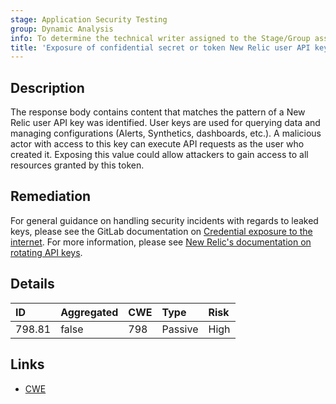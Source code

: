 ```yaml
---
stage: Application Security Testing
group: Dynamic Analysis
info: To determine the technical writer assigned to the Stage/Group associated with this page, see https://handbook.gitlab.com/handbook/product/ux/technical-writing/#assignments
title: 'Exposure of confidential secret or token New Relic user API key'
---
```


## Description

The response body contains content that matches the pattern of a New Relic user API key was identified. User keys are used for querying data and managing configurations (Alerts, Synthetics, dashboards, etc.). A malicious actor with access to this key can execute API requests as the user who created it.
Exposing this value could allow attackers to gain access to all resources granted by this token.

## Remediation

For general guidance on handling security incidents with regards to leaked keys, please see the GitLab documentation on [Credential exposure to the internet](../../../../../security/responding_to_security_incidents.md#credential-exposure-to-public-internet). For more information, please see [New Relic's documentation on rotating API keys](https://docs.newrelic.com/docs/apis/intro-apis/new-relic-api-keys/#rotate-keys).

## Details

| ID | Aggregated | CWE | Type | Risk |
|:---|:-----------|:----|:-----|:-----|
| 798.81 | false | 798 | Passive | High |

## Links

- [CWE](https://cwe.mitre.org/data/definitions/798.html)
